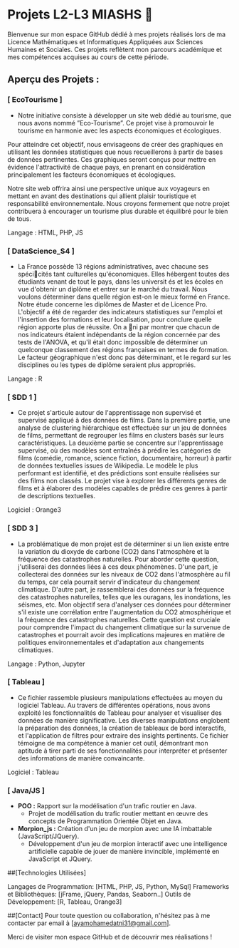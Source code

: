 # Projets L2-L3 MIASHS 🚀

Bienvenue sur mon espace GitHub dédié à mes projets réalisés lors de ma Licence Mathématiques et Informatiques Appliquées aux Sciences Humaines et Sociales. Ces projets reflètent mon parcours académique et mes compétences acquises au cours de cette période.

## Aperçu des Projets : 

### [ EcoTourisme ]
- Notre initiative consiste à développer un site web dédié au tourisme, que nous avons nommé ”Eco-Tourisme”. Ce projet vise à promouvoir le tourisme en harmonie avec les aspects économiques et écologiques.

Pour atteindre cet objectif, nous envisageons de créer des graphiques en utilisant les données statistiques que nous recueillerons à partir de bases de données pertinentes. Ces graphiques seront conçus pour mettre en évidence l'attractivité de chaque pays, en prenant en considération principalement les facteurs économiques et écologiques.

Notre site web offrira ainsi une perspective unique aux voyageurs en mettant en avant des destinations qui allient plaisir touristique et responsabilité environnementale. Nous croyons fermement que notre projet contribuera à encourager un tourisme plus durable et équilibré pour le bien de tous.

Langage : HTML, PHP, JS 


### [ DataScience_S4 ]
- La France possède 13 régions administratives, avec chacune ses spécicités tant culturelles qu'économiques. Elles hébergent toutes des étudiants venant de tout le pays, dans les universit és et les écoles en vue d'obtenir un diplôme et entrer sur le marché du travail. Nous voulons déterminer dans quelle région est-on le mieux formé en France. Notre étude concerne les diplômes de Master et de Licence Pro. L'objectif a été de regarder des indicateurs statistiques sur l'emploi et l'insertion des formations et leur localisation, pour conclure quelle région apporte plus de réussite. On a ni par montrer que chacun de nos indicateurs étaient indépendants de la région concernée par des tests de l'ANOVA, et qu'il était donc impossible de déterminer un quelconque classement des régions françaises en termes de formation. Le facteur géographique n'est donc pas déterminant, et le regard sur les disciplines ou les types de diplôme seraient plus appropriés.

Langage : R


### [ SDD 1 ]
- Ce projet s'articule autour de l'apprentissage non supervisé et supervisé appliqué à des données de films. Dans la première partie, une analyse de clustering hiérarchique est effectuée sur un jeu de données de films, permettant de regrouper les films en clusters basés sur leurs caractéristiques. La deuxième partie se concentre sur l'apprentissage supervisé, où des modèles sont entraînés à prédire les catégories de films (comédie, romance, science fiction, documentaire, horreur) à partir de données textuelles issues de Wikipedia. Le modèle le plus performant est identifié, et des prédictions sont ensuite réalisées sur des films non classés. Le projet vise à explorer les différents genres de films et à élaborer des modèles capables de prédire ces genres à partir de descriptions textuelles.

Logiciel : Orange3

### [ SDD 3 ]
- La problématique de mon projet est de déterminer si un lien existe entre la variation du dioxyde de carbone (CO2) dans l'atmosphère et la fréquence des catastrophes naturelles. Pour aborder cette question, j'utiliserai des données liées à ces deux phénomènes. D'une part, je collecterai des données sur les niveaux de CO2 dans l'atmosphère au fil du temps, car cela pourrait servir d'indicateur du changement climatique. D'autre part, je rassemblerai des données sur la fréquence des catastrophes naturelles, telles que les ouragans, les inondations, les séismes, etc. Mon objectif sera d'analyser ces données pour déterminer s'il existe une corrélation entre l'augmentation du CO2 atmosphérique et la fréquence des catastrophes naturelles. Cette question est cruciale pour comprendre l'impact du changement climatique sur la survenue de catastrophes et pourrait avoir des implications majeures en matière de politiques environnementales et d'adaptation aux changements climatiques.

Langage : Python, Jupyter 

### [ Tableau ]
- Ce fichier rassemble plusieurs manipulations effectuées au moyen du logiciel Tableau. Au travers de différentes opérations, nous avons exploité les fonctionnalités de Tableau pour analyser et visualiser des données de manière significative. Les diverses manipulations englobent la préparation des données, la création de tableaux de bord interactifs, et l'application de filtres pour extraire des insights pertinents. 
Ce fichier témoigne de ma compétence à manier cet outil, démontrant mon aptitude à tirer parti de ses fonctionnalités pour interpréter et présenter des informations de manière convaincante.

Logiciel : Tableau


### [ Java/JS ]
- **POO :** Rapport sur la modélisation d'un trafic routier en Java.
  - Projet de modélisation du trafic routier mettant en œuvre des concepts de Programmation Orientée Objet en Java.
- **Morpion_js :** Création d'un jeu de morpion avec une IA imbattable (JavaScript/JQuery).
  - Développement d'un jeu de morpion interactif avec une intelligence artificielle capable de jouer de manière invincible, implémenté en JavaScript et JQuery.

##[Technologies Utilisées]

Langages de Programmation: [HTML, PHP, JS, Python, MySql]
Frameworks et Bibliothèques: [jFrame, jQuery, Pandas, Seaborn..]
Outils de Développement: [R, Tableau, Orange3]

##[Contact]
Pour toute question ou collaboration, n'hésitez pas à me contacter par email à [ayamohamedatni31@gmail.com].

Merci de visiter mon espace GitHub et de découvrir mes réalisations !
